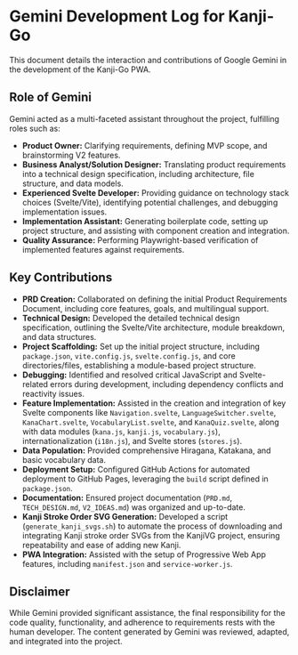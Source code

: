 # Gemini Development Log for Kanji-Go

This document details the interaction and contributions of Google Gemini in the development of the Kanji-Go PWA.

## Role of Gemini

Gemini acted as a multi-faceted assistant throughout the project, fulfilling roles such as:

*   **Product Owner:** Clarifying requirements, defining MVP scope, and brainstorming V2 features.
*   **Business Analyst/Solution Designer:** Translating product requirements into a technical design specification, including architecture, file structure, and data models.
*   **Experienced Svelte Developer:** Providing guidance on technology stack choices (Svelte/Vite), identifying potential challenges, and debugging implementation issues.
*   **Implementation Assistant:** Generating boilerplate code, setting up project structure, and assisting with component creation and integration.
*   **Quality Assurance:** Performing Playwright-based verification of implemented features against requirements.

## Key Contributions

*   **PRD Creation:** Collaborated on defining the initial Product Requirements Document, including core features, goals, and multilingual support.
*   **Technical Design:** Developed the detailed technical design specification, outlining the Svelte/Vite architecture, module breakdown, and data structures.
*   **Project Scaffolding:** Set up the initial project structure, including `package.json`, `vite.config.js`, `svelte.config.js`, and core directories/files, establishing a module-based project structure.
*   **Debugging:** Identified and resolved critical JavaScript and Svelte-related errors during development, including dependency conflicts and reactivity issues.
*   **Feature Implementation:** Assisted in the creation and integration of key Svelte components like `Navigation.svelte`, `LanguageSwitcher.svelte`, `KanaChart.svelte`, `VocabularyList.svelte`, and `KanaQuiz.svelte`, along with data modules (`kana.js`, `kanji.js`, `vocabulary.js`), internationalization (`i18n.js`), and Svelte stores (`stores.js`).
*   **Data Population:** Provided comprehensive Hiragana, Katakana, and basic vocabulary data.
*   **Deployment Setup:** Configured GitHub Actions for automated deployment to GitHub Pages, leveraging the `build` script defined in `package.json`.
*   **Documentation:** Ensured project documentation (`PRD.md`, `TECH_DESIGN.md`, `V2_IDEAS.md`) was organized and up-to-date.
*   **Kanji Stroke Order SVG Generation:** Developed a script (`generate_kanji_svgs.sh`) to automate the process of downloading and integrating Kanji stroke order SVGs from the KanjiVG project, ensuring repeatability and ease of adding new Kanji.
*   **PWA Integration:** Assisted with the setup of Progressive Web App features, including `manifest.json` and `service-worker.js`.

## Disclaimer

While Gemini provided significant assistance, the final responsibility for the code quality, functionality, and adherence to requirements rests with the human developer. The content generated by Gemini was reviewed, adapted, and integrated into the project.